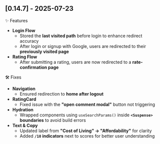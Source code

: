 ## [0.14.7] - 2025-07-23

✨ Features

- **Login Flow**
  - Stored the **last visited path** before login to enhance redirect accuracy
  - After login or signup with Google, users are redirected to their **previously visited page**
- **Rating Flow**
  - After submitting a rating, users are now redirected to a **rate-confirmation page**

🛠️ Fixes

- **Navigation**
  - Ensured redirection to **home after logout**
- **RatingCard**
  - Fixed issue with the **"open comment modal"** button not triggering
- **Hydration**
  - Wrapped components using `useSearchParams()` inside **`<Suspense>` boundaries** to avoid build errors
- **Text & Copy**
  - Updated label from **"Cost of Living" → "Affordability"** for clarity
  - Added **`/10` indicators** next to scores for better user understanding

